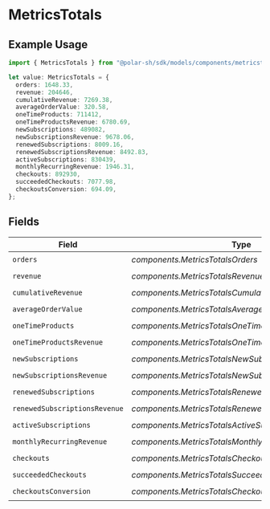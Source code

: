 # MetricsTotals

## Example Usage

```typescript
import { MetricsTotals } from "@polar-sh/sdk/models/components/metricstotals.js";

let value: MetricsTotals = {
  orders: 1648.33,
  revenue: 204646,
  cumulativeRevenue: 7269.38,
  averageOrderValue: 320.58,
  oneTimeProducts: 711412,
  oneTimeProductsRevenue: 6780.69,
  newSubscriptions: 489082,
  newSubscriptionsRevenue: 9678.06,
  renewedSubscriptions: 8009.16,
  renewedSubscriptionsRevenue: 8492.83,
  activeSubscriptions: 830439,
  monthlyRecurringRevenue: 1946.31,
  checkouts: 892930,
  succeededCheckouts: 7077.98,
  checkoutsConversion: 694.09,
};
```

## Fields

| Field                                                 | Type                                                  | Required                                              | Description                                           |
| ----------------------------------------------------- | ----------------------------------------------------- | ----------------------------------------------------- | ----------------------------------------------------- |
| `orders`                                              | *components.MetricsTotalsOrders*                      | :heavy_check_mark:                                    | N/A                                                   |
| `revenue`                                             | *components.MetricsTotalsRevenue*                     | :heavy_check_mark:                                    | N/A                                                   |
| `cumulativeRevenue`                                   | *components.MetricsTotalsCumulativeRevenue*           | :heavy_check_mark:                                    | N/A                                                   |
| `averageOrderValue`                                   | *components.MetricsTotalsAverageOrderValue*           | :heavy_check_mark:                                    | N/A                                                   |
| `oneTimeProducts`                                     | *components.MetricsTotalsOneTimeProducts*             | :heavy_check_mark:                                    | N/A                                                   |
| `oneTimeProductsRevenue`                              | *components.MetricsTotalsOneTimeProductsRevenue*      | :heavy_check_mark:                                    | N/A                                                   |
| `newSubscriptions`                                    | *components.MetricsTotalsNewSubscriptions*            | :heavy_check_mark:                                    | N/A                                                   |
| `newSubscriptionsRevenue`                             | *components.MetricsTotalsNewSubscriptionsRevenue*     | :heavy_check_mark:                                    | N/A                                                   |
| `renewedSubscriptions`                                | *components.MetricsTotalsRenewedSubscriptions*        | :heavy_check_mark:                                    | N/A                                                   |
| `renewedSubscriptionsRevenue`                         | *components.MetricsTotalsRenewedSubscriptionsRevenue* | :heavy_check_mark:                                    | N/A                                                   |
| `activeSubscriptions`                                 | *components.MetricsTotalsActiveSubscriptions*         | :heavy_check_mark:                                    | N/A                                                   |
| `monthlyRecurringRevenue`                             | *components.MetricsTotalsMonthlyRecurringRevenue*     | :heavy_check_mark:                                    | N/A                                                   |
| `checkouts`                                           | *components.MetricsTotalsCheckouts*                   | :heavy_check_mark:                                    | N/A                                                   |
| `succeededCheckouts`                                  | *components.MetricsTotalsSucceededCheckouts*          | :heavy_check_mark:                                    | N/A                                                   |
| `checkoutsConversion`                                 | *components.MetricsTotalsCheckoutsConversion*         | :heavy_check_mark:                                    | N/A                                                   |